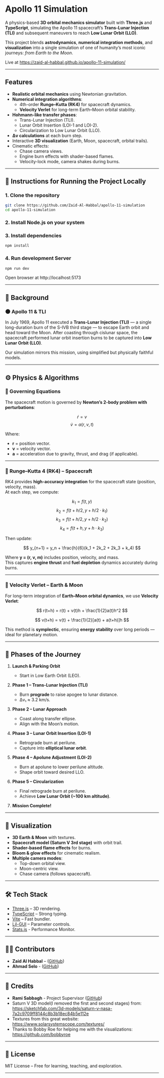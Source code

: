 # Apollo 11 Simulation

A physics-based **3D orbital mechanics simulator** built with **Three.js** and **TypeScript**, simulating the Apollo 11 spacecraft’s **Trans-Lunar Injection (TLI)** and subsequent maneuvers to reach **Low Lunar Orbit (LLO)**.

This project blends **astrodynamics**, **numerical integration methods**, and **visualization** into a single simulation of one of humanity’s most iconic journeys: *from Earth to the Moon*.

Live at https://zaid-al-habbal.github.io/apollo-11-simulation/

---

## Features

- **Realistic orbital mechanics** using Newtonian gravitation.
- **Numerical integration algorithms**:
  - 4th-order **Runge–Kutta (RK4)** for spacecraft dynamics.
  - **Velocity Verlet** for long-term Earth–Moon orbital stability.
- **Hohmann-like transfer phases**:
  - Trans-Lunar Injection (TLI).
  - Lunar Orbit Insertion (LOI-1 and LOI-2).
  - Circularization to Low Lunar Orbit (LLO).
- **Δv calculations** at each burn step.
- Interactive **3D visualization** (Earth, Moon, spacecraft, orbital trails).
- Cinematic effects:
  - Chase camera views.
  - Engine burn effects with shader-based flames.
  - Velocity-lock mode, camera shakes during burns.

---
## 🔧 Instructions for Running the Project Locally

### 1. Clone the repository
```bash
git clone https://github.com/Zaid-Al-Habbal/apollo-11-simulation
cd apollo-11-simulation
```

### 2. Install Node.js on your system

### 3. Install dependencies
```bash
npm install
```
### 4. Run development Server
```bash
npm run dev
```
Open browser at http://localhost:5173

---

## 📖 Background

### 🌑 Apollo 11 & TLI
In July 1969, Apollo 11 executed a **Trans-Lunar Injection (TLI)** — a single long-duration burn of the S-IVB third stage — to escape Earth orbit and head toward the Moon. After coasting through cislunar space, the spacecraft performed lunar orbit insertion burns to be captured into **Low Lunar Orbit (LLO)**.

Our simulation mirrors this mission, using simplified but physically faithful models.

---

## ⚙️ Physics & Algorithms

### 🧮 Governing Equations

The spacecraft motion is governed by **Newton’s 2-body problem with perturbations**:

$$
\dot{r} = v
$$
$$
\dot{v} = a(r, v, t)
$$

Where:
- **r** = position vector.
- **v** = velocity vector.
- **a** = acceleration due to gravity, thrust, and drag (if applicable).

---

### 🔹 Runge–Kutta 4 (RK4) – Spacecraft

RK4 provides **high-accuracy integration** for the spacecraft state (position, velocity, mass).  
At each step, we compute:

$$
k_1 = f(t, y)
$$
$$
k_2 = f(t + h/2, y + h/2 \cdot k_1)
$$
$$
k_3 = f(t + h/2, y + h/2 \cdot k_2)
$$
$$
k_4 = f(t + h, y + h \cdot k_3)
$$

Then update:

$$
y_{n+1} = y_n + \frac{h}{6}(k_1 + 2k_2 + 2k_3 + k_4)
$$

Where **y = (r, v, m)** includes position, velocity, and mass.  
This captures **engine thrust** and **fuel depletion** dynamics accurately during burns.

---

### 🔹 Velocity Verlet – Earth & Moon

For long-term integration of **Earth–Moon orbital dynamics**, we use **Velocity Verlet**:

$$
r(t+h) = r(t) + v(t)h + \frac{1}{2}a(t)h^2
$$

$$
v(t+h) = v(t) + \frac{1}{2}[a(t) + a(t+h)]h
$$

This method is **symplectic**, ensuring **energy stability** over long periods — ideal for planetary motion.

---

## 🚀 Phases of the Journey

1. **Launch & Parking Orbit**  
   - Start in Low Earth Orbit (LEO).

2. **Phase 1 – Trans-Lunar Injection (TLI)**  
   - Burn **prograde** to raise apogee to lunar distance.  
   - Δv₁ ≈ 3.2 km/s.

3. **Phase 2 – Lunar Approach**  
   - Coast along transfer ellipse.  
   - Align with the Moon’s motion.

4. **Phase 3 – Lunar Orbit Insertion (LOI-1)**  
   - Retrograde burn at perilune.  
   - Capture into **elliptical lunar orbit**.

5. **Phase 4 – Apolune Adjustment (LOI-2)**  
   - Burn at apolune to lower perilune altitude.  
   - Shape orbit toward desired LLO.

6. **Phase 5 – Circularization**  
   - Final retrograde burn at perilune.  
   - Achieve **Low Lunar Orbit (~100 km altitude)**.

7. **Mission Complete!**

---

## 🎨 Visualization

- **3D Earth & Moon** with textures.
- **Spacecraft model (Saturn V 3rd stage)** with orbit trail.
- **Shader-based flame effects** for burns.
- **Bloom & glow effects** for cinematic realism.
- **Multiple camera modes**:
  - Top-down orbital view.
  - Moon-centric view.
  - Chase camera (follows spacecraft).

---

## 🛠️ Tech Stack

- [Three.js](https://threejs.org/) – 3D rendering.
- [TypeScript](https://www.typescriptlang.org/) – Strong typing.
- [Vite](https://vitejs.dev/) – Fast bundler.
- [Lil-GUI](https://lil-gui.georgealways.com/) – Parameter controls.
- [Stats.js](https://github.com/mrdoob/stats.js) - Performance Monitor.

---

## 👨‍💻 Contributors

- **Zaid Al Habbal** – ([GitHub](https://github.com/Zaid-Al-Habbal))  
- **Ahmad Selo** - ([GitHub](https://github.com/C0ncatS))

---



## 🙏 Credits
- **Rami Sabbagh** - Project Supervisor ([GitHub](https://github.com/Rami-Sabbagh/))
- Saturn V 3D model(I removed the first and second stages) from: https://sketchfab.com/3d-models/saturn-v-nasa-7a2c9709ff8144c8b3b18ec84b5e112e
- Textures from this great website: https://www.solarsystemscope.com/textures/
- Thanks to Bobby Roe for helping me with the visualizations:  https://github.com/bobbyroe

---

## 📜 License

MIT License – Free for learning, teaching, and exploration.

---
